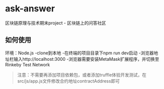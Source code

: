 # ask-answer
区块链原理与技术期末project - 区块链上的问答社区
## 如何使用
环境：Node.js
-clone到本地
-在终端的项目目录下npm run dev启动
-浏览器地址栏输入http://localhost:3000
-浏览器需要安装MetaMask扩展程序，并切换至Rinkeby Test Network
> 注意：不需要再添加项目依赖包，或者添加truffle体验开发测试，在src/js/app.js文件修改合约地址contractAddress即可
